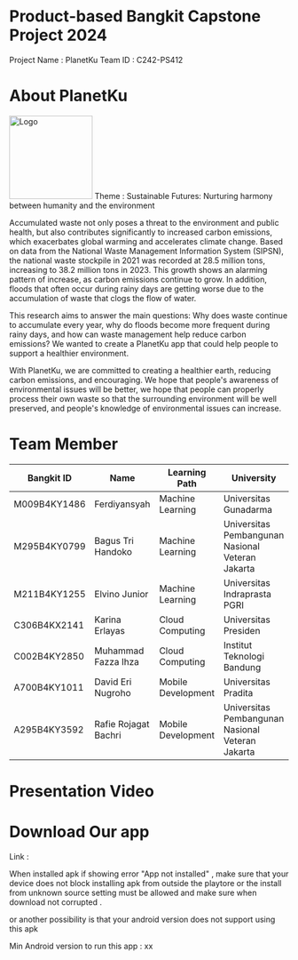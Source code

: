 # Product-based Bangkit Capstone Project 2024
Project Name : PlanetKu
Team ID : C242-PS412

# About PlanetKu
<img src="https://github.com/PlanetKu-Capstone/Profile/blob/main/Logo%20PlanetKu.jpg?raw=true" alt="Logo" width="150"/>
Theme : Sustainable Futures: Nurturing harmony between humanity and the environment

Accumulated waste not only poses a threat to the environment and public health, but also contributes significantly to increased carbon emissions, which exacerbates global warming and accelerates climate change. Based on data from the National Waste Management Information System (SIPSN), the national waste stockpile in 2021 was recorded at 28.5 million tons, increasing to 38.2 million tons in 2023. This growth shows an alarming pattern of increase, as carbon emissions continue to grow. In addition, floods that often occur during rainy days are getting worse due to the accumulation of waste that clogs the flow of water. 

This research aims to answer the main questions: Why does waste continue to accumulate every year, why do floods become more frequent during rainy days, and how can waste management help reduce carbon emissions? We wanted to create a PlanetKu app that could help people to support a healthier environment.

With PlanetKu, we are committed to creating a healthier earth, reducing carbon emissions, and encouraging. We hope that people's awareness of environmental issues will be better, we hope that people can properly process their own waste so that the surrounding environment will be well preserved, and people's knowledge of environmental issues can increase.

# Team Member
| Bangkit ID | Name | Learning Path | University |
| --- | --- | --- | --- |
| M009B4KY1486 | Ferdiyansyah | Machine Learning | Universitas Gunadarma |
| M295B4KY0799 | Bagus Tri Handoko | Machine Learning | Universitas Pembangunan Nasional Veteran Jakarta |
| M211B4KY1255 | Elvino Junior | Machine Learning | Universitas Indraprasta PGRI |
| C306B4KX2141 | Karina Erlayas | Cloud Computing | Universitas Presiden |
| C002B4KY2850 | Muhammad Fazza Ihza | Cloud Computing | Institut Teknologi Bandung |
| A700B4KY1011 | David Eri Nugroho | Mobile Development | Universitas Pradita |
| A295B4KY3592 | Rafie Rojagat Bachri | Mobile Development | Universitas Pembangunan Nasional Veteran Jakarta |

# Presentation Video

# Download Our app
Link :

When installed apk if showing error "App not installed" , make sure that your device does not block installing apk from outside the playtore or the install from unknown source setting must be allowed and make sure when download not corrupted .  

or another possibility is that your android version does not support using this apk 

Min Android version to run this app : xx
